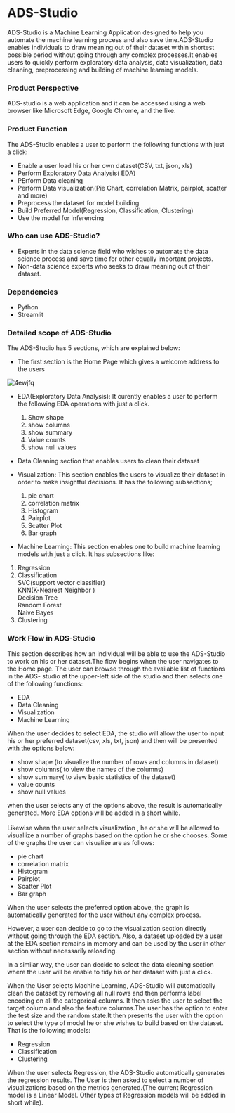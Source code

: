 # ADS-Studio
ADS-Studio is a Machine Learning Application designed to help you automate the machine learning process and also save time.ADS-Studio enables individuals to draw meaning out of their dataset within  shortest possible period without going through any complex processes.It enables users to quickly perform exploratory data analysis, data visualization, data cleaning, preprocessing and building of machine learning models.

### Product Perspective
ADS-studio is a web application and it can be accessed using a web browser like Microsoft Edge, Google Chrome, and the like.

### Product Function
The ADS-Studio enables a user to perform the following functions with just a click:
* Enable a user load his or her own dataset(CSV, txt, json, xls)
* Perform Exploratory Data Analysis( EDA)
* PErform Data cleaning 
* Perform Data visualization(Pie Chart, correlation Matrix, pairplot, scatter and more)
* Preprocess the dataset for model building
* Build Preferred Model(Regression, Classification, Clustering)
* Use the model for inferencing

### Who can use ADS-Studio?
* Experts in the data science field who wishes to automate the data science process and save time for other equally important projects.
* Non-data science experts who seeks to draw meaning out of their dataset.

### Dependencies
* Python
* Streamlit 

### Detailed scope of ADS-Studio
The ADS-Studio has 5 sections, which are explained below:
* The first section is the Home Page which gives a welcome address to the users

![4ewjfq](https://user-images.githubusercontent.com/68768460/93087222-ca1ae700-f687-11ea-81a7-7e751c2f30c9.gif)


* EDA(Exploratory Data Analysis): It curently enables a user to perform the following EDA operations with just a click.
    1. Show shape
    2. show columns
    3. show summary 
    4. Value counts
    5. show null values
    
    
* Data Cleaning section that enables users to clean their dataset
* Visualization:
    This section enables the users to visualize their dataset in order to make       insightful decisions. It has the following subsections;
    1.    pie chart
    2.    correlation matrix
    3.    Histogram
    4.    Pairplot
    5.    Scatter Plot
    6.    Bar graph
* Machine Learning: This section enables one to build machine learning models with just a click. It has subsections like:
1.    Regression 
2.    Classification\
         SVC(support vector classifier)\
         KNN(K-Nearest Neighbor )\
         Decision Tree\
         Random Forest\
         Naive Bayes
3.    Clustering

### Work Flow in ADS-Studio
This section describes how an individual will be able to use the ADS-Studio to work on his or her dataset.The flow begins when the user navigates to the Home page. The user can browse through the available list of functions in the ADS- studio at the upper-left side of the studio and then selects one of the following functions:
*    EDA
*    Data Cleaning
*    Visualization
*    Machine Learning

When the user decides to select EDA, the studio will allow the user to input his or her preferred dataset(csv, xls, txt, json) and then will be presented with the options below:

*    show shape (to visualize the number of rows and columns in dataset)
*    show columns( to view the names of the columns)
*    show summary( to view basic statistics of the dataset)
*    value counts 
*    show null values

when the user selects any of the options above, the result is automatically generated. More EDA options will be added in a short while.
\
\
Likewise when the user selects visualization , he or she will be allowed to visuallize a number of graphs based on the option he or she chooses. Some of the graphs the user can visualize are as follows:

*    pie chart
*    correlation matrix
*    Histogram
*    Pairplot
*    Scatter Plot
*    Bar graph

When the user selects the preferred option above, the graph is automatically generated for the user without any complex process.

However, a user can decide to go to the visualization section directly without going through the EDA section. Also, a dataset uploaded by a user at the EDA section remains in memory and can be used by the user in other section without necessarily reloading.

In a similar way, the user can decide to select the data cleaning section  where the user will be enable to tidy his or her dataset with just a click.

When the User selects Machine Learning, ADS-Studio will automatically clean the dataset by removing all null rows and then performs label encoding on all the categorical columns. It then asks the user to select the target column and also the feature columns.The user has the option to enter the test size and the random state.It then presents the user with the option to select the type of model he or she wishes to build based on the dataset. That is the following models:
*    Regression
*    Classification
*    Clustering

When the user selects Regression, the ADS-Studio automatically generates the regression results. The User is then asked to select a number of visualizations based on the metrics generated.(The current Regression model is a Linear Model. Other types of Regression models will be added in short while).


 
    





